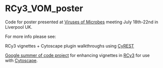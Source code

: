 # RCy3_VOM_poster
Code for poster presented at [Viruses of Microbes](http://http://events.embo.org/16-virus-microbe/) meeting July 18th-22nd in Liverpool UK.

For more info please see:

RCy3 vignettes + Cytoscape plugin walkthroughs using [CyREST](https://github.com/cytoscape/cyREST)

[Google summer of code project](https://summerofcode.withgoogle.com/projects/#6682250145955840) for enhancing vignettes in [RCy3](https://bioconductor.org/packages/release/bioc/html/RCy3.html) for use with [Cytoscape](http://www.cytoscape.org/).

